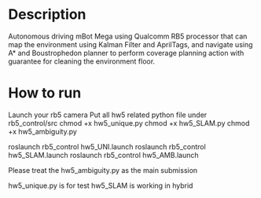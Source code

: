 # Description

Autonomous driving mBot Mega using Qualcomm RB5 processor that can map the environment using Kalman Filter and AprilTags, and navigate using A* and Boustrophedon planner to perform coverage planning action with guarantee for cleaning the environment floor.

# How to run
Launch your rb5 camera
Put all hw5 related python file under rb5_control/src
chmod +x hw5_unique.py
chmod +x hw5_SLAM.py
chmod +x hw5_ambiguity.py

roslaunch rb5_control hw5_UNI.launch
roslaunch rb5_control hw5_SLAM.launch
roslaunch rb5_control hw5_AMB.launch

Please treat the hw5_ambiguity.py as the main submission

hw5_unique.py is for test
hw5_SLAM is working in hybrid
